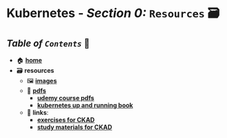 # **Kubernetes** - ***Section 0:*** `Resources` 🗃️

## ***Table*** *of* ***`Contents`*** 📜

* 🏠 [**home**](https://github.com/aguerrero232/kubernetes-zero-to-pro)
* 🗃️ **resources**
  * 🖼️ [**images**](img/)
  * 📁 [**pdfs**](pdfs/)
    * [**udemy course pdfs**](pdfs/udemy-course/)
    * [**kubernetes up and running book**](pdfs/../pdfs/kubernetes-up-and-running.pdf)
  * 🔗 **links**:
    * [**exercises for CKAD**](https://github.com/dgkanatsios/CKAD-exercises)
    * [**study materials for CKAD**](https://github.com/lucassha/CKAD-resources)


